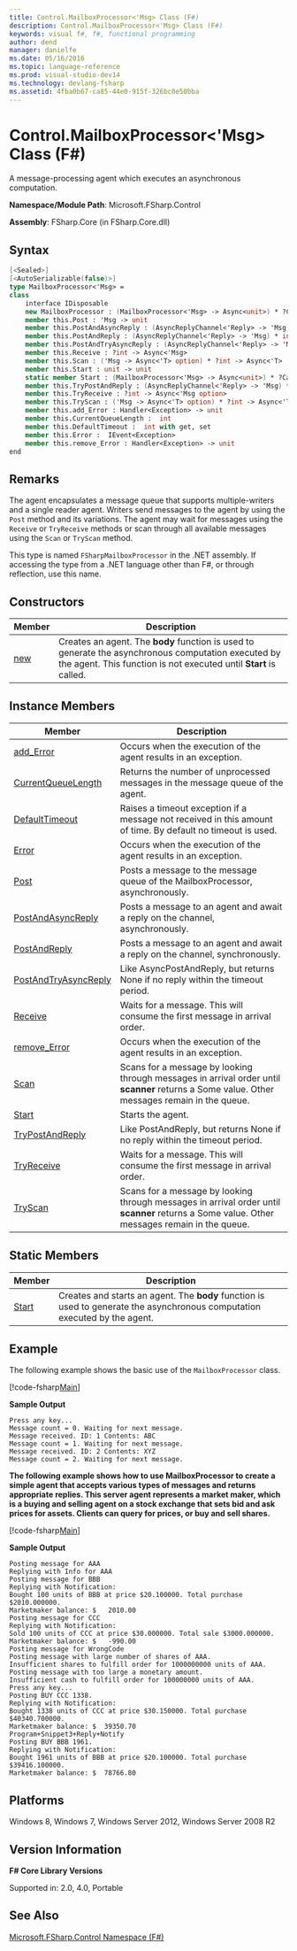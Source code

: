 ```yaml
---
title: Control.MailboxProcessor<'Msg> Class (F#)
description: Control.MailboxProcessor<'Msg> Class (F#)
keywords: visual f#, f#, functional programming
author: dend
manager: danielfe
ms.date: 05/16/2016
ms.topic: language-reference
ms.prod: visual-studio-dev14
ms.technology: devlang-fsharp
ms.assetid: 4fba0b67-ca85-44e0-915f-326bc0e50bba 
---
```


# Control.MailboxProcessor<'Msg> Class (F#)

A message-processing agent which executes an asynchronous computation.

**Namespace/Module Path**: Microsoft.FSharp.Control

**Assembly**: FSharp.Core (in FSharp.Core.dll)


## Syntax

```fsharp
[<Sealed>]
[<AutoSerializable(false)>]
type MailboxProcessor<'Msg> =
class
    interface IDisposable
    new MailboxProcessor : (MailboxProcessor<'Msg> -> Async<unit>) * ?CancellationToken -> MailboxProcessor<'Msg>
    member this.Post : 'Msg -> unit
    member this.PostAndAsyncReply : (AsyncReplyChannel<'Reply> -> 'Msg) * int option -> Async<'Reply>
    member this.PostAndReply : (AsyncReplyChannel<'Reply> -> 'Msg) * int option -> 'Reply
    member this.PostAndTryAsyncReply : (AsyncReplyChannel<'Reply> -> 'Msg) * ?int -> Async<'Reply option>
    member this.Receive : ?int -> Async<'Msg>
    member this.Scan : ('Msg -> Async<'T> option) * ?int -> Async<'T>
    member this.Start : unit -> unit
    static member Start : (MailboxProcessor<'Msg> -> Async<unit>) * ?CancellationToken -> MailboxProcessor<'Msg>
    member this.TryPostAndReply : (AsyncReplyChannel<'Reply> -> 'Msg) * ?int -> 'Reply option
    member this.TryReceive : ?int -> Async<'Msg option>
    member this.TryScan : ('Msg -> Async<'T> option) * ?int -> Async<'T option>
    member this.add_Error : Handler<Exception> -> unit
    member this.CurrentQueueLength :  int
    member this.DefaultTimeout :  int with get, set
    member this.Error :  IEvent<Exception>
    member this.remove_Error : Handler<Exception> -> unit
end
```

## Remarks
The agent encapsulates a message queue that supports multiple-writers and a single reader agent. Writers send messages to the agent by using the `Post` method and its variations. The agent may wait for messages using the `Receive` or `TryReceive` methods or scan through all available messages using the `Scan` or `TryScan` method.

This type is named `FSharpMailboxProcessor` in the .NET assembly. If accessing the type from a .NET language other than F#, or through reflection, use this name.

## Constructors


|Member|Description|
|------|-----------|
|[new](https://msdn.microsoft.com/library/f13a40de-09c2-4446-9465-c1c476c57d1e)|Creates an agent. The **body** function is used to generate the asynchronous computation executed by the agent. This function is not executed until **Start** is called.|

## Instance Members


|Member|Description|
|------|-----------|
|[add_Error](https://msdn.microsoft.com/library/ecd8c707-7ef1-4db1-b847-0c9d9251fa53)|Occurs when the execution of the agent results in an exception.|
|[CurrentQueueLength](https://msdn.microsoft.com/library/bed32e01-5c56-4bce-985c-35f3244f3580)|Returns the number of unprocessed messages in the message queue of the agent.|
|[DefaultTimeout](https://msdn.microsoft.com/library/9f54edae-6167-4a68-acc5-fd444817fb1b)|Raises a timeout exception if a message not received in this amount of time. By default no timeout is used.|
|[Error](https://msdn.microsoft.com/library/f9bf8e54-a0bc-4cfa-9b2d-abdedde9b74e)|Occurs when the execution of the agent results in an exception.|
|[Post](https://msdn.microsoft.com/library/70597a62-6aa9-4565-9b37-c0877cd3283b)|Posts a message to the message queue of the MailboxProcessor, asynchronously.|
|[PostAndAsyncReply](https://msdn.microsoft.com/library/cd7d03c7-cc82-46f3-9f9a-ed689164e4a8)|Posts a message to an agent and await a reply on the channel, asynchronously.|
|[PostAndReply](https://msdn.microsoft.com/library/11842a52-ea51-45e8-86c4-72e887fedf71)|Posts a message to an agent and await a reply on the channel, synchronously.|
|[PostAndTryAsyncReply](https://msdn.microsoft.com/library/d1eba793-83b7-430c-ab83-81576ab670dd)|Like AsyncPostAndReply, but returns None if no reply within the timeout period.|
|[Receive](https://msdn.microsoft.com/library/46a1d8e6-3906-45c2-9722-0ddab574cc6a)|Waits for a message. This will consume the first message in arrival order.|
|[remove_Error](https://msdn.microsoft.com/library/bfbc587c-9317-4094-8091-8519d8a47a37)|Occurs when the execution of the agent results in an exception.|
|[Scan](https://msdn.microsoft.com/library/e86368a3-4f97-4b51-a487-4c6b5456fcbe)|Scans for a message by looking through messages in arrival order until **scanner** returns a Some value. Other messages remain in the queue.|
|[Start](https://msdn.microsoft.com/library/ebf18bf3-ba17-42b9-91ac-313a7eee6fa0)|Starts the agent.|
|[TryPostAndReply](https://msdn.microsoft.com/library/5c4a758b-aace-4cc1-950d-6105fd3652b9)|Like PostAndReply, but returns None if no reply within the timeout period.|
|[TryReceive](https://msdn.microsoft.com/library/edcb3930-cefd-4d88-935d-7dd6297355ee)|Waits for a message. This will consume the first message in arrival order.|
|[TryScan](https://msdn.microsoft.com/library/05aa6c91-fe9f-4830-a2d7-6dfa5a2ab376)|Scans for a message by looking through messages in arrival order until **scanner** returns a Some value. Other messages remain in the queue.|

## Static Members


|Member|Description|
|------|-----------|
|[Start](https://msdn.microsoft.com/library/ebf18bf3-ba17-42b9-91ac-313a7eee6fa0)|Creates and starts an agent. The **body** function is used to generate the asynchronous computation executed by the agent.|

## Example

The following example shows the basic use of the `MailboxProcessor` class.

[!code-fsharp[Main](~samples/snippets/fsharp/mailboxprocessor/snippet2.fs)]

**Sample Output**

```text
Press any key...
Message count = 0. Waiting for next message.
Message received. ID: 1 Contents: ABC
Message count = 1. Waiting for next message.
Message received. ID: 2 Contents: XYZ
Message count = 2. Waiting for next message.
```

**The following example shows how to use MailboxProcessor to create a simple agent that accepts various types of messages and returns appropriate replies. This server agent represents a market maker, which is a buying and selling agent on a stock exchange that sets bid and ask prices for assets. Clients can query for prices, or buy and sell shares.**

[!code-fsharp[Main](~samples/snippets/fsharp/mailboxprocessor/snippet3.fs)]

**Sample Output**

```text
Posting message for AAA
Replying with Info for AAA
Posting message for BBB
Replying with Notification:
Bought 100 units of BBB at price $20.100000. Total purchase $2010.000000.
Marketmaker balance: $   2010.00
Posting message for CCC
Replying with Notification:
Sold 100 units of CCC at price $30.000000. Total sale $3000.000000.
Marketmaker balance: $   -990.00
Posting message for WrongCode
Posting message with large number of shares of AAA.
Insufficient shares to fulfill order for 1000000000 units of AAA.
Posting message with too large a monetary amount.
Insufficient cash to fulfill order for 100000000 units of AAA.
Press any key...
Posting BUY CCC 1338.
Replying with Notification:
Bought 1338 units of CCC at price $30.150000. Total purchase $40340.700000.
Marketmaker balance: $  39350.70
Program+Snippet3+Reply+Notify
Posting BUY BBB 1961.
Replying with Notification:
Bought 1961 units of BBB at price $20.100000. Total purchase $39416.100000.
Marketmaker balance: $  78766.80
```

## Platforms
Windows 8, Windows 7, Windows Server 2012, Windows Server 2008 R2


## Version Information
**F# Core Library Versions**

Supported in: 2.0, 4.0, Portable

## See Also
[Microsoft.FSharp.Control Namespace &#40;F&#35;&#41;](Microsoft.FSharp.Control-Namespace-%5BFSharp%5D.md)